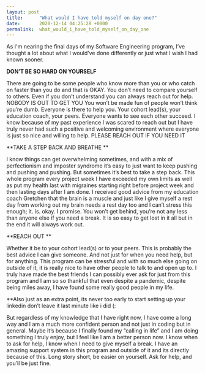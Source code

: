 ```yaml
---
layout: post
title:      "What would I have told myself on day one?"
date:       2020-12-14 04:25:28 +0000
permalink:  what_would_i_have_told_myself_on_day_one
---
```




As I'm nearing the final days of my Software Engineering program, I’ve thought a lot about what I would’ve done differently or just what I wish I had known sooner.

**DON’T BE SO HARD ON YOURSELF**

There are going to be some people who know more than you or who catch on faster than you do and that is OKAY. You don’t need to compare yourself to others. Even if you don’t understand you can always reach out for help.
NOBODY IS OUT TO GET YOU 
You won’t be made fun of people won’t think you’re dumb. Everyone is there to help you. Your cohort lead(s), your education coach, your peers. Everyone wants to see each other succeed. I know because of my past experience I was scared to reach out but I have truly never had such a positive and welcoming environment where everyone is just so nice and willing to help. PLEASE REACH OUT IF YOU NEED IT

**TAKE A STEP BACK AND BREATHE **

I know things can get overwhelming sometimes, and with a mix of perfectionism and imposter syndrome it’s easy to just want to keep pushing and pushing and pushing. But sometimes it’s best to take a step back. This whole program every project week I have exceeded my own limits as well as put my health last with migraines starting right before project week and then lasting days after I am done. I received good advice from my education coach Gretchen that the brain is a muscle and just like I give myself a rest day from working out my brain needs a rest day too and I can’t stress this enough; it. is. okay. I promise. You won’t get behind, you’re not any less than anyone else if you need a break. It is so easy to get lost in it all but in the end it will always work out.

**REACH OUT **

Whether it be to your cohort lead(s) or to your peers. This is probably the best advice I can give someone. And not just for when you need help, but for anything. This program can be stressful and with so much else going on outside of it, it is really nice to have other people to talk to and open up to. I truly have made the best friends I can possibly ever ask for just from this program and I am so so thankful that even despite a pandemic, despite being miles away, I have found some really good people in my life.

**Also just as an extra point, its never too early to start setting up your linkedin don’t leave it last minute like i did (: 


But regardless of my knowledge that I have right now, I have come a long way and I am a much more confident person and not just in coding but in general. Maybe it’s because I finally found my “calling in life” and I am doing something I truly enjoy, but I feel like I am a better person now. I know when to ask for help, I know when I need to give myself a break. I have an amazing support system in this program and outside of it and its directly because of this. Long story short, be easier on yourself. Ask for help, and you’ll be just fine. 

